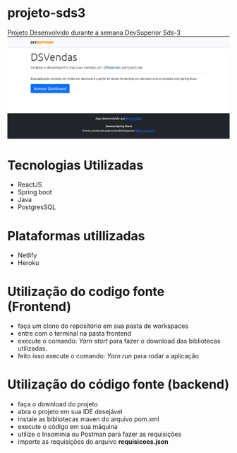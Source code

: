 # projeto-sds3
Projeto Desenvolvido durante a semana DevSuperior Sds-3 
<a href="https://dsvends-robertsilva.netlify.app"><img src="https://github.com/robertsilva4/projeto-sds3/blob/master/projetosds3.png"></img></a>
# Tecnologias Utilizadas
- ReactJS
- Spring boot
- Java
- PostgresSQL

# Plataformas utillizadas
- Netlify
- Heroku

# Utilização do codigo fonte (Frontend)
- faça um clone do repositório em sua pasta de workspaces
- entre com o terminal na pasta frontend
- execute o comando: *Yarn start* para fazer o download das bibliotecas utilizadas.
- feito isso execute o comando: *Yarn run* para rodar a aplicação

# Utilização do código fonte (backend)
- faça o download do projeto
- abra o projeto em sua IDE desejável
- instale as bibliotecas maven do arquivo pom.xml
- execute o código em sua máquina
- utilize o Insominia ou Postman para fazer as requisições
- importe as requisições do arquivo <b>requisicoes.json</b>
